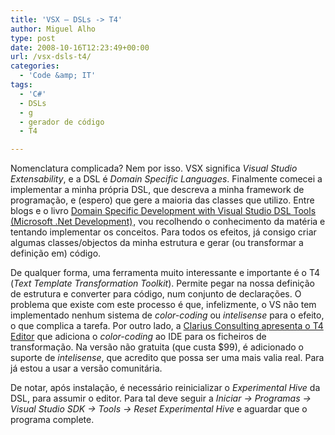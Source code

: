 ```yaml
---
title: 'VSX – DSLs -> T4'
author: Miguel Alho
type: post
date: 2008-10-16T12:23:49+00:00
url: /vsx-dsls-t4/
categories:
  - 'Code &amp; IT'
tags:
  - 'C#'
  - DSLs
  - g
  - gerador de código
  - T4

---
```

Nomenclatura complicada? Nem por isso. VSX significa _Visual Studio Extensability_, e a DSL é _Domain Specific Languages_. Finalmente comecei a implementar a minha própria DSL, que descreva a minha framework de programação, e (espero) que gere a maioria das classes que utilizo. Entre blogs e o livro [Domain Specific Development with Visual Studio DSL Tools (Microsoft .Net Development)][1]<img src="http://www.assoc-amazon.co.uk/e/ir?t=mytymykysphot-21&l=as2&o=2&a=0321398203" width="1" height="1" border="0" alt="" style="border:none !important; margin:0px !important;" />, vou recolhendo o conhecimento da matéria e tentando implementar os conceitos. Para todos os efeitos, já consigo criar algumas classes/objectos da minha estrutura e gerar (ou transformar a definição em) código. 

De qualquer forma, uma ferramenta muito interessante e importante é o T4 (_Text Template Transformation Toolkit_). Permite pegar na nossa definição de estrutura e converter para código, num conjunto de declarações. O problema que existe com este processo é que, infelizmente, o VS não tem implementado nenhum sistema de _color-coding_ ou _intelisense_ para o efeito, o que complica a tarefa. Por outro lado, a  <a href="http://www.t4editor.net/home.html" target="_blank">Clarius Consulting apresenta o T4 Editor</a> que adiciona o _color-coding_ ao IDE para os ficheiros de transformação. Na versão não gratuita (que custa $99), é adicionado o suporte de _intelisense_, que acredito que possa ser uma mais valia real. Para já estou a usar a versão comunitária.

De notar, após instalação, é necessário reinicializar o _Experimental Hive_ da DSL, para assumir o editor. Para tal deve seguir a _Iniciar -> Programas -> Visual Studio SDK -> Tools -> Reset Experimental Hive_ e aguardar que o programa complete.

 [1]: http://www.amazon.co.uk/gp/product/0321398203?ie=UTF8&tag=mytymykysphot-21&linkCode=as2&camp=1634&creative=19450&creativeASIN=0321398203